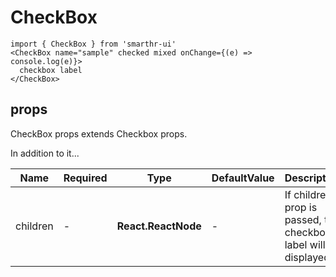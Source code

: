 # CheckBox

```tsx
import { CheckBox } from 'smarthr-ui'
<CheckBox name="sample" checked mixed onChange={(e) => console.log(e)}>
  checkbox label
</CheckBox>
```

## props

CheckBox props extends Checkbox props.

In addition to it...

| Name     | Required | Type                | DefaultValue | Description                                                       |
| -------- | -------- | ------------------- | ------------ | ----------------------------------------------------------------- |
| children | -        | **React.ReactNode** | -            | If children prop is passed, the checkbox label will be displayed. |
